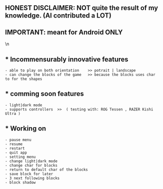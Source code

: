 ## HONEST DISCLAIMER:  NOT quite the result of my knowledge. (AI contributed a LOT)
## IMPORTANT: meant for Android ONLY
\n

## * Incommensurably innovative features
    - able to play on both orientation    >> potrait | landscape
    - can change the blocks of the game   >> because the blocks uses char to for the shapes
    
## * comming soon features
    - light|dark mode
    - supports controllers  >>  ( testing with: ROG Tessen , RAZER Kishi Ultra )

## * Working on
    - pause menu
    - resume
    - restart
    - quit app
    - setting menu
    - change light|dark mode
    - change char for blocks
    - return to default char of the blocks
    - save block for later
    - 3 next following blocks
    - block shadow
